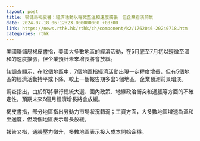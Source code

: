 ```yaml
---
layout: post
title: 聯儲局褐皮書：經濟活動以輕微至溫和速度擴張　但企業看淡前景
date: 2024-07-18 06:12:23.000000000 +08:00
link: https://news.rthk.hk/rthk/ch/component/k2/1762046-20240718.htm
categories: rthk
---
```


美國聯儲局褐皮書指，美國大多數地區的經濟活動，在5月底至7月初以輕微至溫和的速度擴張，但企業預計未來增長將會放緩。

該調查顯示，在12個地區中，7個地區指經濟活動出現一定程度增長，但有5個地區的經濟活動持平或下降，較上一個報告期多出3個地區，企業預測前景暗淡。

調查指出，由於即將舉行總統大選、國內政策、地緣政治衝突和通脹等方面的不確定性，預期未來6個月經濟增長將會放緩。

褐皮書指，部分地區指出勞動力市場狀況轉弱；工資方面，大多數地區增速為溫和至適度，但幾個地區表示增長放緩。

報告又指，通脹壓力微升，多數地區表示投入成本開始企穩。
